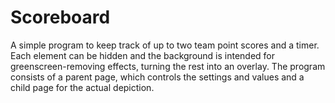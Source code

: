 # Scoreboard

A simple program to keep track of up to two team point scores and a timer. Each element can be hidden and the background is intended for greenscreen-removing effects, turning the rest into an overlay. The program consists of a parent page, which controls the settings and values and a child page for the actual depiction.
